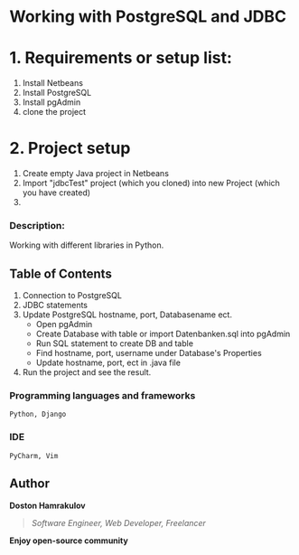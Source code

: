 # Working with PostgreSQL and JDBC

# 1. Requirements or setup list:
1. Install Netbeans
2. Install PostgreSQL
3. Install pgAdmin
4. clone the project


# 2. Project setup
1. Create empty Java project in Netbeans
2. Import "jdbcTest" project (which you cloned) into new Project (which you have created)
3. 

### Description:
Working with different libraries in Python.

## Table of Contents

1. Connection to PostgreSQL
2. JDBC statements
3. Update PostgreSQL hostname, port, Databasename ect.
   * Open pgAdmin
   * Create Database with table or import Datenbanken.sql into pgAdmin
   * Run SQL statement to create DB and table
   * Find hostname, port, username under Database's Properties
   * Update hostname, port, ect in .java file
4. Run the project and see the result.


### Programming languages and frameworks
```[Python, Django]
Python, Django
```

### IDE
```[Pycharm, Vim]
PyCharm, Vim
```

## Author
**Doston Hamrakulov**
>*Software Engineer, Web Developer, Freelancer*

**Enjoy open-source community**
